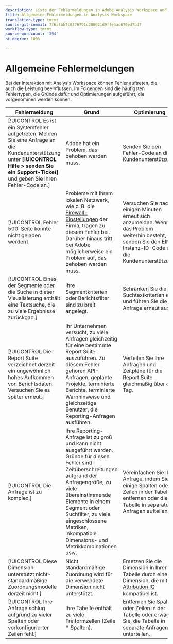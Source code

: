 ```yaml
---
description: Liste der Fehlermeldungen in Adobe Analysis Workspace und der zugehörigen Komponenten
title: Allgemeine Fehlermeldungen in Analysis Workspace
translation-type: tm+mt
source-git-commit: 7f6afbb7c0376791c286021d9ffe4ac670ed7bd7
workflow-type: tm+mt
source-wordcount: '394'
ht-degree: 100%

---
```



# Allgemeine Fehlermeldungen

Bei der Interaktion mit Analysis Workspace können Fehler auftreten, die auch die Leistung beeinflussen. Im Folgenden sind die häufigsten Fehlertypen, die Gründe dafür und Optimierungen aufgeführt, die vorgenommen werden können.

| Fehlermeldung | Grund | Optimierung |
| --- | --- | --- |
| [!UICONTROL Es ist ein Systemfehler aufgetreten. Melden Sie eine Anfrage an die Kundenunterstützung unter **[!UICONTROL Hilfe > senden Sie ein Support-Ticket]** und geben Sie Ihren Fehler-Code an.] | Adobe hat ein Problem, das behoben werden muss. | Senden Sie den Fehler-Code an die Kundenunterstützung. |
| [!UICONTROL Fehler 500: Seite konnte nicht geladen werden] | Probleme mit Ihrem lokalen Netzwerk, wie z. B. die [Firewall-Einstellungen](https://experienceleague.adobe.com/docs/analytics/technotes/ip-addresses.html?lang=de-DE) der Firma, tragen zu diesem Fehler bei. Darüber hinaus tritt bei Adobe möglicherweise ein Problem auf, das behoben werden muss. | Versuchen Sie nach einigen Minuten erneut sich anzumelden. Wenn das Problem weiterhin besteht, senden Sie den EIM-Instanz-ID-Code an die Kundenunterstützung. |
| [!UICONTROL Eines der Segmente oder die Suche in dieser Visualisierung enthält eine Textsuche, die zu viele Ergebnisse zurückgab.] | Ihre Segmentkriterien oder Berichtsfilter sind zu breit angelegt. | Schränken Sie die Suchtextkriterien ein und führen Sie die Anfrage erneut aus. |
| [!UICONTROL Die Report Suite verzeichnet derzeit ein ungewöhnlich hohes Aufkommen von Berichtsdaten. Versuchen Sie es später erneut.] | Ihr Unternehmen versucht, zu viele Anfragen gleichzeitig für eine bestimmte Report Suite auszuführen. Zu diesem Fehler gehören API-Anfragen, geplante Projekte, terminierte Berichte, terminierte Warnhinweise und gleichzeitige Benutzer, die Reporting-Anfragen ausführen. | Verteilen Sie Ihre Anfragen und Zeitpläne für die Report Suite gleichmäßig über den Tag. |
| [!UICONTROL Die Anfrage ist zu komplex.] | Ihre Reporting-Anfrage ist zu groß und kann nicht ausgeführt werden. Gründe für diesen Fehler sind Zeitüberschreitungen aufgrund der Anfragengröße, zu viele übereinstimmende Elemente in einem Segment oder Suchfilter, zu viele eingeschlossene Metriken, inkompatible Dimensions- und Metrikkombinationen usw. | Vereinfachen Sie Ihre Anfrage, indem Sie einige Spalten oder Zeilen in der Tabelle entfernen oder die Tabelle in separate Anfragen aufteilen. |
| [!UICONTROL Diese Dimension unterstützt nicht-standardmäßige Zuordnungsmodelle derzeit nicht.] | Nicht standardmäßige Zuordnung wird für die verwendete Dimension nicht unterstützt. | Ersetzen Sie die Dimension in Ihrer Tabelle durch eine Dimension, die mit [Attribution IQ](/help/analysis-workspace/attribution/overview.md) kompatibel ist. |
| [!UICONTROL Ihre Anfrage schlug aufgrund zu vieler Spalten oder vorkonfigurierter Zeilen fehl.] | Ihre Tabelle enthält zu viele Freiformzellen (Zeile * Spalten). | Entfernen Sie Spalten oder Zeilen in der Tabelle oder erwägen Sie, die Tabelle in separate Anfragen zu unterteilen. |


